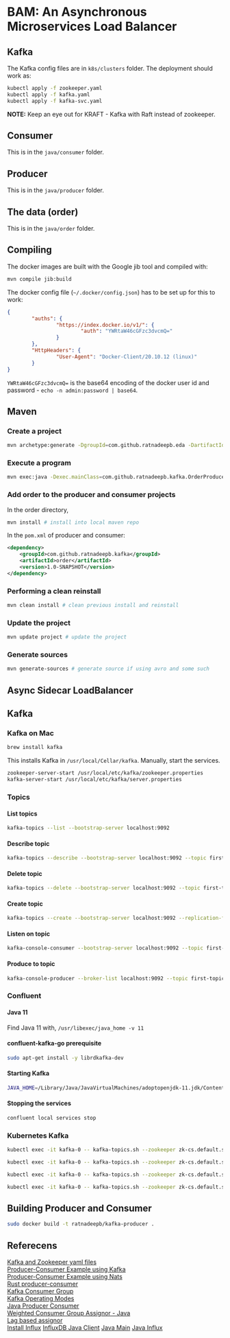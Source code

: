 # BAM: An Asynchronous Microservices Load Balancer

## Kafka

The Kafka config files are in `k8s/clusters` folder. The deployment should work as:

```bash
kubectl apply -f zookeeper.yaml
kubectl apply -f kafka.yaml
kubectl apply -f kafka-svc.yaml
```

**NOTE:** Keep an eye out for KRAFT - Kafka with Raft instead of zookeeper.

## Consumer

This is in the `java/consumer` folder.

## Producer

This is in the `java/producer` folder.

## The data (order)

This is in the `java/order` folder.

## Compiling

The docker images are built with the Google jib tool and compiled with:

```bash
mvn compile jib:build
```

The docker config file (`~/.docker/config.json`) has to be set up for this to work:

```json
{
        "auths": {
                "https://index.docker.io/v1/": {
                        "auth": "YWRtaW46cGFzc3dvcmQ="
                }
        },
        "HttpHeaders": {
                "User-Agent": "Docker-Client/20.10.12 (linux)"
        }
}
```

`YWRtaW46cGFzc3dvcmQ=` is the base64 encoding of the docker user id and password - `echo -n admin:password | base64`.

## Maven

### Create a project

```bash
mvn archetype:generate -DgroupId=com.github.ratnadeepb.eda -DartifactId=producer -DarchetypeArtifactId=maven-archetype-quickstart -DinteractiveMode=false
```

### Execute a program

```bash
mvn exec:java -Dexec.mainClass=com.github.ratnadeepb.kafka.OrderProducer
```

### Add order to the producer and consumer projects

In the order directory,

```bash
mvn install # install into local maven repo
```

In the `pom.xml` of producer and consumer:

```xml
<dependency>
    <groupId>com.github.ratnadeepb.kafka</groupId>
    <artifactId>order</artifactId>
    <version>1.0-SNAPSHOT</version>
</dependency>
```

### Performing a clean reinstall

```bash
mvn clean install # clean previous install and reinstall
```


### Update the project

```bash
mvn update project # update the project
```

### Generate sources

```bash
mvn generate-sources # generate source if using avro and some such
```

## Async Sidecar LoadBalancer

## Kafka

### Kafka on Mac

```bash
brew install kafka
```

This installs Kafka in `/usr/local/Cellar/kafka`. Manually, start the services.

```bash
zookeeper-server-start /usr/local/etc/kafka/zookeeper.properties
kafka-server-start /usr/local/etc/kafka/server.properties
```

### Topics

#### List topics

```bash
kafka-topics --list --bootstrap-server localhost:9092
```

#### Describe topic

```bash
kafka-topics --describe --bootstrap-server localhost:9092 --topic first-topic
```

#### Delete topic

```bash
kafka-topics --delete --bootstrap-server localhost:9092 --topic first-topic
```

#### Create topic

```bash
kafka-topics --create --bootstrap-server localhost:9092 --replication-factor 1 --partitions 10 --topic first-topic
```

#### Listen on topic

```bash
kafka-console-consumer --bootstrap-server localhost:9092 --topic first-topic
```

#### Produce to topic

```bash
kafka-console-producer --broker-list localhost:9092 --topic first-topic
```

### Confluent

#### Java 11

Find Java 11 with, `/usr/libexec/java_home -v 11`

#### confluent-kafka-go prerequisite

```bash
sudo apt-get install -y librdkafka-dev
```

#### Starting Kafka

```bash
JAVA_HOME=/Library/Java/JavaVirtualMachines/adoptopenjdk-11.jdk/Contents/Home confluent local services start
```

#### Stopping the services

```bash
confluent local services stop
```

### Kubernetes Kafka

```bash
kubectl exec -it kafka-0 -- kafka-topics.sh --zookeeper zk-cs.default.svc.cluster.local:2181 --list
```

```bash
kubectl exec -it kafka-0 -- kafka-topics.sh --zookeeper zk-cs.default.svc.cluster.local:2181 --describe --topic OrderTopic
```

```bash
kubectl exec -it kafka-0 -- kafka-topics.sh --zookeeper zk-cs.default.svc.cluster.local:2181 --delete --topic OrderTopic
```

```bash
kubectl exec -it kafka-0 -- kafka-topics.sh --zookeeper zk-cs.default.svc.cluster.local:2181 --create --replication-factor 2 --partitions 10 --topic OrderTopic
```

## Building Producer and Consumer

```bash
sudo docker build -t ratnadeepb/kafka-producer .
```

## Referecens
[Kafka and Zookeeper yaml files](https://github.com/mmohamed/kafka-kubernetes)</br>
[Producer-Consumer Example using Kafka](https://medium.com/swlh/apache-kafka-with-golang-227f9f2eb818)</br>
[Producer-Consumer Example using Nats](https://shijuvar.medium.com/building-event-driven-distributed-systems-in-go-with-grpc-nats-jetstream-and-cockroachdb-c4b899c8636d)</br>
[Rust producer-consumer](https://itnext.io/getting-started-with-kafka-and-rust-part-1-e0074961ec6b)</br>
[Kafka Consumer Group](https://medium.com/@ronnansouza/setting-up-a-kafka-broker-using-docker-creating-a-producer-and-consumer-group-with-multiple-384b724cd324)</br>
[Kafka Operating Modes](https://medium.com/swlh/how-to-consume-kafka-efficiently-in-golang-264f7fe2155b)</br>
[Java Producer Consumer](https://medium.com/pharos-production/kafka-using-java-e10bfeec8638)</br>
[Weighted Consumer Group Assignor - Java](https://blog.devgenius.io/diving-into-kafka-partitioning-by-building-a-custom-partition-assignor-656eb99bf885)</br>
[Lag based assignor](https://github.com/grantneale/kafka-lag-based-assignor)</br>
[Install Influx](https://docs.influxdata.com/influxdb/v2.4/install/?t=CLI+Setup)
[InfluxDB Java Client](https://www.influxdata.com/blog/getting-started-java-influxdb/)
[Java Main](https://github.com/rvsathe/JavaInfluxDBExample/blob/main/src/main/java/com/example/influxdbexample/App.java)
[Java Influx](https://github.com/rvsathe/JavaInfluxDBExample/blob/main/src/main/java/com/example/influxdbexample/InfluxDBConnectionClass.java)